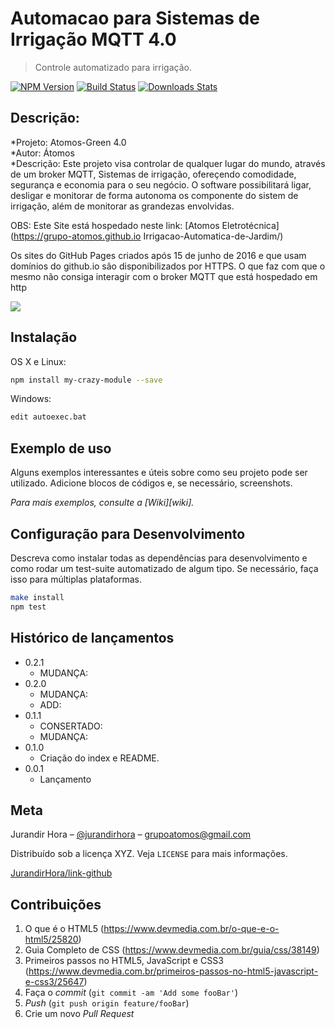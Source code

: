 # Automacao para Sistemas de Irrigação MQTT 4.0
> Controle automatizado para irrigação.

[![NPM Version][npm-image]][npm-url]
[![Build Status][travis-image]][travis-url]
[![Downloads Stats][npm-downloads]][npm-url]

## Descrição: 
*Projeto: Atomos-Green 4.0  
*Autor: Átomos  
*Descrição: Este projeto visa controlar de qualquer lugar do mundo, através de um broker MQTT, 
Sistemas de irrigação, ofereçendo comodidade, segurança e economia para o seu negócio. 
O software possibilitará ligar, desligar e monitorar de forma autonoma os componente do sistem de 
irrigação, além de monitorar as grandezas envolvidas.

OBS: Este Site está hospedado neste link: [Atomos Eletrotécnica](https://grupo-atomos.github.io Irrigacao-Automatica-de-Jardim/)

Os sites do GitHub Pages criados após 15 de junho de 2016 e que usam domínios do github.io são disponibilizados por HTTPS. O que faz com que o mesmo não consiga interagir com o broker MQTT que está hospedado em http 

![](../header.png)

## Instalação

OS X e Linux:

```sh
npm install my-crazy-module --save
```

Windows:

```sh
edit autoexec.bat
```

## Exemplo de uso

Alguns exemplos interessantes e úteis sobre como seu projeto pode ser utilizado. Adicione blocos de códigos e, se necessário, screenshots.

_Para mais exemplos, consulte a [Wiki][wiki]._ 

## Configuração para Desenvolvimento

Descreva como instalar todas as dependências para desenvolvimento e como rodar um test-suite automatizado de algum tipo. Se necessário, faça isso para múltiplas plataformas.

```sh
make install
npm test
```

## Histórico de lançamentos

* 0.2.1
    * MUDANÇA: 
* 0.2.0
    * MUDANÇA: 
    * ADD: 
* 0.1.1
    * CONSERTADO: 
    * MUDANÇA: 
* 0.1.0
    * Criação do index e README.
* 0.0.1
    * Lançamento

## Meta

Jurandir Hora – [@jurandirhora](https://twitter.com/...) – grupoatomos@gmail.com

Distribuído sob a licença XYZ. Veja `LICENSE` para mais informações.

[JurandirHora/link-github](https://github.com/grupo-atomos)

## Contribuições

1. O que é o HTML5 (<https://www.devmedia.com.br/o-que-e-o-html5/25820>)
2. Guia Completo de CSS (<https://www.devmedia.com.br/guia/css/38149>)
3. Primeiros passos no HTML5, JavaScript e CSS3 (<https://www.devmedia.com.br/primeiros-passos-no-html5-javascript-e-css3/25647>)
4. Faça o _commit_ (`git commit -am 'Add some fooBar'`)
5. _Push_ (`git push origin feature/fooBar`)
6. Crie um novo _Pull Request_

[npm-image]: https://img.shields.io/npm/v/datadog-metrics.svg?style=flat-square
[npm-url]: https://npmjs.org/package/datadog-metrics
[npm-downloads]: https://img.shields.io/npm/dm/datadog-metrics.svg?style=flat-square
[travis-image]: https://img.shields.io/travis/dbader/node-datadog-metrics/master.svg?style=flat-square
[travis-url]: https://travis-ci.org/dbader/node-datadog-metrics
[Site]: https://github.com/Grupo-Atomos/Automacao-para-Disjuntor-de-MT
